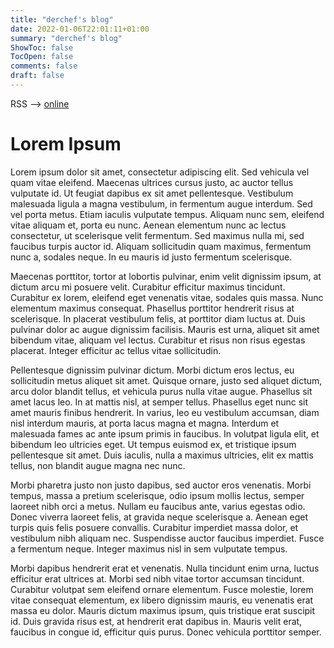 ```yaml
---
title: "derchef's blog"
date: 2022-01-06T22:01:11+01:00
summary: "derchef's blog"
ShowToc: false
TocOpen: false
comments: false
draft: false
---
```


RSS --> [online](../index.xml)

# Lorem Ipsum

Lorem ipsum dolor sit amet, consectetur adipiscing elit. Sed vehicula vel quam vitae eleifend. Maecenas ultrices cursus justo, ac auctor tellus vulputate id. Ut feugiat dapibus ex sit amet pellentesque. Vestibulum malesuada ligula a magna vestibulum, in fermentum augue interdum. Sed vel porta metus. Etiam iaculis vulputate tempus. Aliquam nunc sem, eleifend vitae aliquam et, porta eu nunc. Aenean elementum nunc ac lectus consectetur, ut scelerisque velit fermentum. Sed maximus nulla mi, sed faucibus turpis auctor id. Aliquam sollicitudin quam maximus, fermentum nunc a, sodales neque. In eu mauris id justo fermentum scelerisque.

Maecenas porttitor, tortor at lobortis pulvinar, enim velit dignissim ipsum, at dictum arcu mi posuere velit. Curabitur efficitur maximus tincidunt. Curabitur ex lorem, eleifend eget venenatis vitae, sodales quis massa. Nunc elementum maximus consequat. Phasellus porttitor hendrerit risus at scelerisque. In placerat vestibulum felis, at porttitor diam luctus at. Duis pulvinar dolor ac augue dignissim facilisis. Mauris est urna, aliquet sit amet bibendum vitae, aliquam vel lectus. Curabitur et risus non risus egestas placerat. Integer efficitur ac tellus vitae sollicitudin.

Pellentesque dignissim pulvinar dictum. Morbi dictum eros lectus, eu sollicitudin metus aliquet sit amet. Quisque ornare, justo sed aliquet dictum, arcu dolor blandit tellus, et vehicula purus nulla vitae augue. Phasellus sit amet lacus leo. In at mattis nisl, at semper tellus. Phasellus eget nunc sit amet mauris finibus hendrerit. In varius, leo eu vestibulum accumsan, diam nisl interdum mauris, at porta lacus magna et magna. Interdum et malesuada fames ac ante ipsum primis in faucibus. In volutpat ligula elit, et bibendum leo ultricies eget. Ut tempus euismod ex, et tristique ipsum pellentesque sit amet. Duis iaculis, nulla a maximus ultricies, elit ex mattis tellus, non blandit augue magna nec nunc.

Morbi pharetra justo non justo dapibus, sed auctor eros venenatis. Morbi tempus, massa a pretium scelerisque, odio ipsum mollis lectus, semper laoreet nibh orci a metus. Nullam eu faucibus ante, varius egestas odio. Donec viverra laoreet felis, at gravida neque scelerisque a. Aenean eget turpis quis felis posuere convallis. Curabitur imperdiet massa dolor, et vestibulum nibh aliquam nec. Suspendisse auctor faucibus imperdiet. Fusce a fermentum neque. Integer maximus nisl in sem vulputate tempus.

Morbi dapibus hendrerit erat et venenatis. Nulla tincidunt enim urna, luctus efficitur erat ultrices at. Morbi sed nibh vitae tortor accumsan tincidunt. Curabitur volutpat sem eleifend ornare elementum. Fusce molestie, lorem vitae consequat elementum, ex libero dignissim mauris, eu venenatis erat massa eu dolor. Mauris dictum maximus ipsum, quis tristique erat suscipit id. Duis gravida risus est, at hendrerit erat dapibus in. Mauris velit erat, faucibus in congue id, efficitur quis purus. Donec vehicula porttitor semper.

